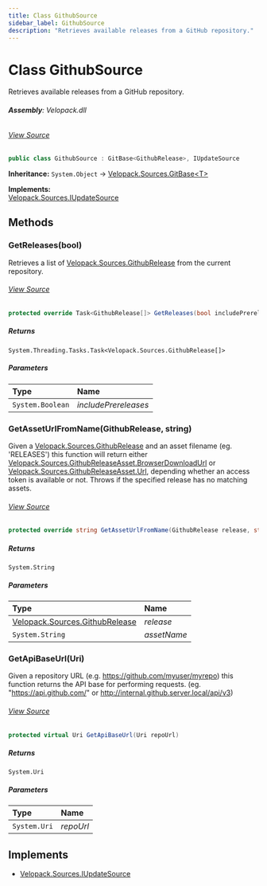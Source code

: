 ```yaml
---
title: Class GithubSource
sidebar_label: GithubSource
description: "Retrieves available releases from a GitHub repository."
---
```

# Class GithubSource
Retrieves available releases from a GitHub repository.

###### **Assembly**: Velopack.dll
###### [View Source](https://github.com/velopack/velopack.git/blob/master/src/Velopack/Sources/GithubSource.cs#L61)
```csharp title="Declaration"
public class GithubSource : GitBase<GithubRelease>, IUpdateSource
```
**Inheritance:** `System.Object` -> [Velopack.Sources.GitBase&lt;T&gt;](../Velopack.Sources/GitBase`T`)

**Implements:**  
[Velopack.Sources.IUpdateSource](../Velopack.Sources/IUpdateSource)

## Methods
### GetReleases(bool)
Retrieves a list of [Velopack.Sources.GithubRelease](../Velopack.Sources/GithubRelease) from the current repository.
###### [View Source](https://github.com/velopack/velopack.git/blob/master/src/Velopack/Sources/GithubSource.cs#L86)
```csharp title="Declaration"
protected override Task<GithubRelease[]> GetReleases(bool includePrereleases)
```

##### Returns

`System.Threading.Tasks.Task<Velopack.Sources.GithubRelease[]>`

##### Parameters

| Type | Name |
|:--- |:--- |
| `System.Boolean` | *includePrereleases* |

### GetAssetUrlFromName(GithubRelease, string)
Given a [Velopack.Sources.GithubRelease](../Velopack.Sources/GithubRelease) and an asset filename (eg. 'RELEASES') this 
function will return either [Velopack.Sources.GithubReleaseAsset.BrowserDownloadUrl](../Velopack.Sources/GithubReleaseAsset#browserdownloadurl) or
[Velopack.Sources.GithubReleaseAsset.Url](../Velopack.Sources/GithubReleaseAsset#url), depending whether an access token is available
or not. Throws if the specified release has no matching assets.
###### [View Source](https://github.com/velopack/velopack.git/blob/master/src/Velopack/Sources/GithubSource.cs#L101)
```csharp title="Declaration"
protected override string GetAssetUrlFromName(GithubRelease release, string assetName)
```

##### Returns

`System.String`

##### Parameters

| Type | Name |
|:--- |:--- |
| [Velopack.Sources.GithubRelease](../Velopack.Sources/GithubRelease) | *release* |
| `System.String` | *assetName* |

### GetApiBaseUrl(Uri)
Given a repository URL (e.g. https://github.com/myuser/myrepo) this function
returns the API base for performing requests. (eg. "https://api.github.com/" 
or http://internal.github.server.local/api/v3)
###### [View Source](https://github.com/velopack/velopack.git/blob/master/src/Velopack/Sources/GithubSource.cs#L135)
```csharp title="Declaration"
protected virtual Uri GetApiBaseUrl(Uri repoUrl)
```

##### Returns

`System.Uri`

##### Parameters

| Type | Name |
|:--- |:--- |
| `System.Uri` | *repoUrl* |


## Implements

* [Velopack.Sources.IUpdateSource](../Velopack.Sources/IUpdateSource)
